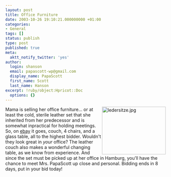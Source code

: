 ```yaml
---
layout: post
title: Office Furniture
date: 2003-10-26 19:10:21.000000000 +01:00
categories:
- General
tags: []
status: publish
type: post
published: true
meta:
  aktt_notify_twitter: 'yes'
author:
  login: shanson
  email: papascott-wp@gmail.com
  display_name: PapaScott
  first_name: Scott
  last_name: Hanson
excerpt: !ruby/object:Hpricot::Doc
  options: {}
---
```

<p><a title="Design Sitzgruppe Leder schwarz + Glastisch !" href="http://cgi.ebay.de/ws/eBayISAPI.dll?ViewItem&item=2355639505"><img alt="ledersitze.jpg" src="https://www.papascott.de/wordpress/wp-content/uploads/2003/10/ledersitze.jpg" width="200" height="150" border="0" align="right" /></a>Mama is selling her office furniture... or at least the cold, sterile leather set that she inherited from her predecessor and is somewhat inpractical for holding meetings. So, on <a title="Design Sitzgruppe Leder schwarz + Glastisch !" href="http://cgi.ebay.de/ws/eBayISAPI.dll?ViewItem&item=2355639505">ebay</a> it goes, couch, 4 chairs, and a glass table, all to the highest bidder. Wouldn't they look great in <em>your</em> office? The leather couch also makes a wonderful changing table, as we know from experience. And since the set must be picked up at her office in Hamburg, you'll have the chance to meet Mrs. PapaScott up close and personal. Bidding ends in 8 days, put in your bid today!</p>
